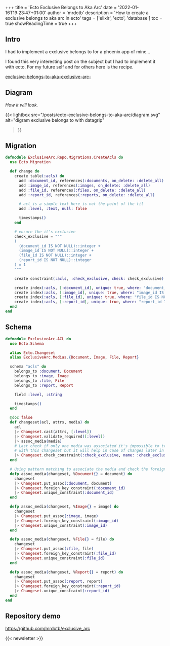 +++
title = 'Ecto Exclusive Belongs to Aka Arc'
date = '2022-01-16T19:23:47+01:00'
author = 'mrdotb'
description = 'How to create a exclusive belongs to aka arc in ecto'
tags = ['elixir', 'ecto', 'database']
toc = true
showReadingTime = true
+++

## Intro

I had to implement a exclusive belongs to for a phoenix app of mine...

I found this very interesting post on the subject but I had to implement it with ecto.
For my future self and for others here is the recipe.

[exclusive-belongs-to-aka-exclusive-arc-](https://hashrocket.com/blog/posts/modeling-polymorphic-associations-in-a-relational-database#exclusive-belongs-to-aka-exclusive-arc-)


## Diagram

*How it will look.*

{{< lightbox
  src="/posts/ecto-exclusive-belongs-to-aka-arc/diagram.svg"
  alt="digram exclusive belongs to with datagrip"
>}}

## Migration

```elixir
defmodule ExclusiveArc.Repo.Migrations.CreateAcls do
  use Ecto.Migration

  def change do
    create table(:acls) do
      add :document_id, references(:documents, on_delete: :delete_all)
      add :image_id, references(:images, on_delete: :delete_all)
      add :file_id, references(:files, on_delete: :delete_all)
      add :report_id, references(:reports, on_delete: :delete_all)

      # acl is a simple text here is not the point of the til
      add :level, :text, null: false

      timestamps()
    end

    # ensure the it's exclusive
    check_exclusive = """
    (
      (document_id IS NOT NULL)::integer +
      (image_id IS NOT NULL)::integer +
      (file_id IS NOT NULL)::integer +
      (report_id IS NOT NULL)::integer
    ) = 1
    """

    create constraint(:acls, :check_exclusive, check: check_exclusive)

    create index(:acls, [:document_id], unique: true, where: "document_id IS NOT NULL")
    create index(:acls, [:image_id], unique: true, where: "image_id IS NOT NULL")
    create index(:acls, [:file_id], unique: true, where: "file_id IS NOT NULL")
    create index(:acls, [:report_id], unique: true, where: "report_id IS NOT NULL")
  end
end
```

## Schema

```elixir
defmodule ExclusiveArc.ACL do
  use Ecto.Schema

  alias Ecto.Changeset
  alias ExclusiveArc.Medias.{Document, Image, File, Report}

  schema "acls" do
    belongs_to :document, Document
    belongs_to :image, Image
    belongs_to :file, File
    belongs_to :report, Report

    field :level, :string

    timestamps()
  end

  @doc false
  def changeset(acl, attrs, media) do
    acl
    |> Changeset.cast(attrs, [:level])
    |> Changeset.validate_required([:level])
    |> assoc_media(media)
    # Last check if only one media was associated it's impossible to trigger
    # with this changeset but it will help in case of changes later in the project
    |> Changeset.check_constraint(:check_exclusive, name: :check_exclusive)
  end

  # Using pattern matching to associate the media and check the foreign key and unique constraint
  defp assoc_media(changeset, %Document{} = document) do
    changeset
    |> Changeset.put_assoc(:document, document)
    |> Changeset.foreign_key_constraint(:document_id)
    |> Changeset.unique_constraint(:document_id)
  end

  defp assoc_media(changeset, %Image{} = image) do
    changeset
    |> Changeset.put_assoc(:image, image)
    |> Changeset.foreign_key_constraint(:image_id)
    |> Changeset.unique_constraint(:image_id)
  end

  defp assoc_media(changeset, %File{} = file) do
    changeset
    |> Changeset.put_assoc(:file, file)
    |> Changeset.foreign_key_constraint(:file_id)
    |> Changeset.unique_constraint(:file_id)
  end

  defp assoc_media(changeset, %Report{} = report) do
    changeset
    |> Changeset.put_assoc(:report, report)
    |> Changeset.foreign_key_constraint(:report_id)
    |> Changeset.unique_constraint(:report_id)
  end
end
```

## Repository demo

https://github.com/mrdotb/exclusive_arc


{{< newsletter >}}
